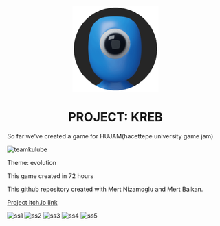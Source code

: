 <p align = "center"><img src="https://github.com/MertBalkan/HUJAM-PROJECT/blob/main/HUJAM1/Images/healtgif5.gif" width="200" title="character"></p>
<div align = "center"><h1>PROJECT: KREB</h1></div>

<p>So far we've created a game for HUJAM(hacettepe university game jam)</p>


![teamkulube](https://user-images.githubusercontent.com/43827959/153935665-fa45ddd8-dbbd-4635-91ac-64888f23b176.png)

<p>Theme: evolution</p>
<p>This game created in 72 hours</p>
<p>This github repository created with Mert Nizamoglu and Mert Balkan.</p>
<a href = "https://verte-x.itch.io/project-creb">Project itch.io link</a>

![ss1](https://user-images.githubusercontent.com/43827959/153937745-d1017d21-cb32-4cb0-a588-e01cd926823c.png)
![ss2](https://user-images.githubusercontent.com/43827959/153936127-84e82747-65ca-411c-852e-8a292413816b.png)
![ss3](https://user-images.githubusercontent.com/43827959/153936132-9d36dcfd-0d22-4b11-ad3c-f57c59a41a5f.png)
![ss4](https://user-images.githubusercontent.com/43827959/153936144-65ca280e-e0ac-42b5-ba38-0f9422477075.png)
![ss5](https://user-images.githubusercontent.com/43827959/153936162-dbc46db8-f8ea-48f0-9889-dbc89be5a7cc.png)

